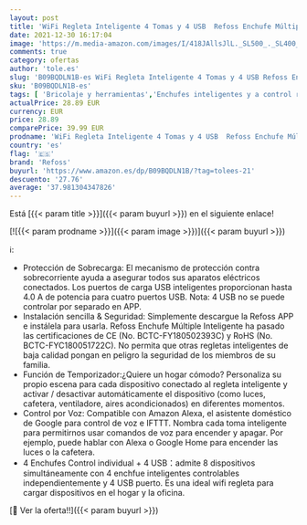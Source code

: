 ```yaml
---
layout: post
title: 'WiFi Regleta Inteligente 4 Tomas y 4 USB  Refoss Enchufe Múltiple Inteligente Regleta Wifi Compatible con Alexa y Google Home  con Función de Temporizador  1.8 metro'
date: 2021-12-30 16:17:04
image: 'https://m.media-amazon.com/images/I/418JAllsJlL._SL500_._SL400_.jpg'
comments: true
category: ofertas
author: 'tole.es'
slug: 'B09BQDLN1B-es WiFi Regleta Inteligente 4 Tomas y 4 USB Refoss Enchufe...'
sku: 'B09BQDLN1B-es'
tags: [ 'Bricolaje y herramientas','Enchufes inteligentes y a control remoto','Enchufes y accesorios','Instalación eléctrica','alexa','google','home','refoss', ]
actualPrice: 28.89 EUR
currency: EUR
price: 28.89
comparePrice: 39.99 EUR
prodname: 'WiFi Regleta Inteligente 4 Tomas y 4 USB  Refoss Enchufe Múltiple Inteligente Regleta Wifi Compatible con Alexa y Google Home  con Función de Temporizador  1.8 metro'
country: 'es'
flag: '🇪🇸'
brand: 'Refoss'
buyurl: 'https://www.amazon.es/dp/B09BQDLN1B/?tag=tolees-21'
descuento: '27.76'
average: '37.981304347826'
---
```


Está [{{< param title >}}]({{< param buyurl >}}) en el siguiente enlace!

[![{{< param prodname >}}]({{< param image >}})]({{< param buyurl >}})

ℹ️:

- Protección de Sobrecarga: El mecanismo de protección contra sobrecorriente ayuda a asegurar todos sus aparatos eléctricos conectados. Los puertos de carga USB inteligentes proporcionan hasta 4.0 A de potencia para cuatro puertos USB. Nota: 4 USB no se puede controlar por separado en APP.
- Instalación sencilla & Seguridad: Simplemente descargue la Refoss APP e instálela para usarla. Refoss Enchufe Múltiple Inteligente ha pasado las certificaciones de CE (No. BCTC-FY180502393C) y RoHS (No. BCTC-FYC180051722C). No permita que otras regletas inteligentes de baja calidad pongan en peligro la seguridad de los miembros de su familia.
- Función de Temporizador:¿Quiere un hogar cómodo? Personaliza su propio escena para cada dispositivo conectado al regleta inteligente y activar / desactivar automáticamente el dispositivo (como luces, cafetera, ventiladore, aires acondicionados) en diferentes momentos.
- Control por Voz: Compatible con Amazon Alexa, el asistente doméstico de Google para control de voz e IFTTT. Nombra cada toma inteligente para permitirnos usar comandos de voz para encender y apagar. Por ejemplo, puede hablar con Alexa o Google Home para encender las luces o la cafetera.
- 4 Enchufes Control individual + 4 USB：admite 8 dispositivos simultáneamente con 4 enchfue inteligentes controlables independientemente y 4 USB puerto. Es una ideal wifi regleta para cargar dispositivos en el hogar y la oficina.

[🛒 Ver la oferta!!]({{< param buyurl >}})
